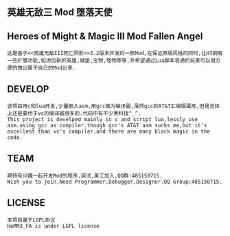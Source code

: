 ## 英雄无敌三 Mod 堕落天使
## Heroes of Might & Magic III Mod Fallen Angel ##
	这是基于<<英雄无敌III死亡阴影>>3.2版本开发的一款Mod,在保证原版风格的同时,让H3拥有一些扩展功能,如添加新的英雄,城堡,宝物,怪物等等,并希望通过Lua脚本普通的玩家可以很方便的做出属于自己的Mod出来.

## DEVELOP ##
	该项目用c和lua开发,少量嵌入asm,用gcc做为编译器,虽然gcc的AT&T汇编很蛋疼,但是总体上还是要优于vc的编译器很多的.代码中有不少黑科技^_^.
	This project is develped mainly in c and script lua,lessly use asm.using gcc as compiler.though gcc's AT&T asm sucks me,but it's excellent than vc's compiler.and there are many black magic in the code.

## TEAM ##
	期待有兴趣一起开发Mod的程序,调试,美工加入,QQ群:485150715.
	Wish you to join,Need Programmer,Debugger,Designer.QQ Group:485150715.

## LICENSE ##
	本项目基于LGPL协议
	HoMM3_FA is under LGPL license
